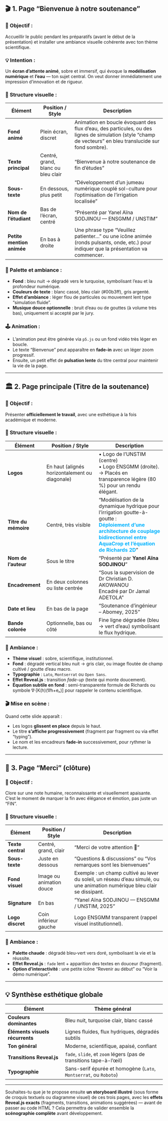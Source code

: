 ## 🎬 1. **Page “Bienvenue à notre soutenance”**

### 🎯 Objectif :

Accueillir le public pendant les préparatifs (avant le début de la présentation) et installer une ambiance visuelle cohérente avec ton thème scientifique.

### 💡 Intention :

Un **écran d’attente animé**, sobre et immersif, qui évoque la **modélisation numérique** et **l’eau** — ton sujet central.
On veut donner immédiatement une impression d’innovation et de rigueur.

### 🧩 Structure visuelle :

| Élément                   | Position / Style                   | Description                                                                                                                                               |
| ------------------------- | ---------------------------------- | --------------------------------------------------------------------------------------------------------------------------------------------------------- |
| **Fond animé**            | Plein écran, discret               | Animation en boucle évoquant des flux d’eau, des particules, ou des lignes de simulation (style “champ de vecteurs” en bleu translucide sur fond sombre). |
| **Texte principal**       | Centré, grand, blanc ou bleu clair | “Bienvenue à notre soutenance de fin d’études”                                                                                                            |
| **Sous-texte**            | En dessous, plus petit             | “Développement d’un jumeau numérique couplé sol-culture pour l’optimisation de l’irrigation localisée”                                                    |
| **Nom de l’étudiant**     | Bas de l’écran, centré             | “Présenté par Yanel Aïna SODJINOU — ENSGMM / UNSTIM”                                                                                                      |
| **Petite mention animée** | En bas à droite                    | Une phrase type “Veuillez patienter…” ou une icône animée (ronds pulsants, onde, etc.) pour indiquer que la présentation va commencer.                    |

### 🎨 Palette et ambiance :

- **Fond** : bleu nuit → dégradé vers le turquoise, symbolisant l’eau et la profondeur numérique.
- **Couleurs de texte** : blanc cassé, bleu clair (#00b3ff), gris argenté.
- **Effet d’ambiance** : léger flou de particules ou mouvement lent type “simulation fluide”.
- **Musique douce optionnelle** : bruit d’eau ou de gouttes (à volume très bas), uniquement si accepté par le jury.

### 🕹️ Animation :

- L’animation peut être générée via `p5.js` ou un fond vidéo très léger en boucle.
- Le texte “Bienvenue” peut apparaître en **fade-in** avec un léger zoom progressif.
- Ensuite, un petit effet de **pulsation lente** du titre central pour maintenir la vie de la page.

---

## 🏛️ 2. **Page principale (Titre de la soutenance)**

### 🎯 Objectif :

Présenter **officiellement le travail**, avec une esthétique à la fois académique et moderne.

### 🧩 Structure visuelle :

| Élément              | Position / Style                               | Description                                                                                                                                                                                                                              |
| -------------------- | ---------------------------------------------- | ---------------------------------------------------------------------------------------------------------------------------------------------------------------------------------------------------------------------------------------- |
| **Logos**            | En haut (alignés horizontalement ou diagonale) | • Logo de l’UNSTIM (centre)<br>• Logo ENSGMM (droite). <br>→ Placés en transparence légère (80 %) pour un rendu élégant.                                                                                                                 |
| **Titre du mémoire** | Centré, très visible                           | “Modélisation de la dynamique hydrique pour l’irrigation goutte-à-goutte :<br><span style='font-weight:bold;color:#00b3ff'>Déploiement d’une architecture de couplage bidirectionnel entre AquaCrop et l’équation de Richards 2D</span>” |
| **Nom de l’auteur**  | Sous le titre                                  | “Présenté par <b>Yanel Aïna SODJINOU</b>”                                                                                                                                                                                                |
| **Encadrement**      | En deux colonnes ou liste centrée              | “Sous la supervision de Dr Christian D. AKOWANOU<br>Encadré par Dr Jamal ADETOLA”                                                                                                                                                        |
| **Date et lieu**     | En bas de la page                              | “Soutenance d’ingénieur – Abomey, 2025”                                                                                                                                                                                                  |
| **Bande colorée**    | Optionnelle, bas ou côté                       | Fine ligne dégradée (bleu → vert d’eau) symbolisant le flux hydrique.                                                                                                                                                                    |

### 🎨 Ambiance :

- **Thème visuel** : sobre, scientifique, institutionnel.
- **Fond** : dégradé vertical bleu nuit → gris clair, ou image floutée de champ cultivé / goutte d’eau macro.
- **Typographie** : `Lato`, `Montserrat` ou `Open Sans`.
- **Effet Reveal.js** : transition _fade-up_ (texte qui monte doucement).
- **Équation subtile en fond** : semi-transparente formule de Richards ou symbole ∇·[K(h)(∇h+eₙ)] pour rappeler le contenu scientifique.

### 🎬 Mise en scène :

Quand cette slide apparaît :

- Les logos **glissent en place** depuis le haut.
- Le titre **s’affiche progressivement** (fragment par fragment ou via effet “typing”).
- Le nom et les encadreurs **fade-in** successivement, pour rythmer la lecture.

---

## 🌅 3. **Page “Merci” (clôture)**

### 🎯 Objectif :

Clore sur une note humaine, reconnaissante et visuellement apaisante.
C’est le moment de marquer la fin avec élégance et émotion, pas juste un “FIN”.

### 🧩 Structure visuelle :

| Élément           | Position / Style         | Description                                                                                                                |
| ----------------- | ------------------------ | -------------------------------------------------------------------------------------------------------------------------- |
| **Texte central** | Centré, grand, clair     | “Merci de votre attention 🌿”                                                                                              |
| **Sous-texte**    | Juste en dessous         | “Questions & discussions” ou “Vos remarques sont les bienvenues”                                                           |
| **Fond visuel**   | Image ou animation douce | Exemple : un champ cultivé au lever du soleil, un réseau d’eau simulé, ou une animation numérique bleu clair se dissipant. |
| **Signature**     | En bas                   | “Yanel Aïna SODJINOU — ENSGMM / UNSTIM, 2025”                                                                              |
| **Logo discret**  | Coin inférieur gauche    | Logo ENSGMM transparent (rappel visuel institutionnel).                                                                    |

### 🎨 Ambiance :

- **Palette chaude** : dégradé bleu-vert vers doré, symbolisant la vie et la réussite.
- **Effet Reveal.js** : `fade` lent + apparition des textes en douceur (fragment).
- **Option d’interactivité** : une petite icône “Revenir au début” ou “Voir la démo numérique”.

---

## 💡 Synthèse esthétique globale

| Élément                         | Thème général                                                       |
| ------------------------------- | ------------------------------------------------------------------- |
| **Couleurs dominantes**         | Bleu nuit, turquoise clair, blanc cassé                             |
| **Éléments visuels récurrents** | Lignes fluides, flux hydriques, dégradés subtils                    |
| **Ton général**                 | Moderne, scientifique, apaisé, confiant                             |
| **Transitions Reveal.js**       | `fade`, `slide`, et `zoom` légers (pas de transitions tape-à-l’œil) |
| **Typographie**                 | Sans-serif épurée et homogène (`Lato`, `Montserrat`, ou `Roboto`)   |

---

Souhaites-tu que je te propose ensuite **un storyboard illustré** (sous forme de croquis textuels ou diagramme visuel) de ces trois pages, avec les **effets Reveal.js exacts** (fragments, transitions, animations suggérées) — avant de passer au code HTML ?
Cela permettra de valider ensemble la **scénographie complète** avant développement.
